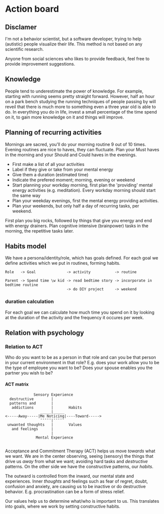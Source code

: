 # Action board

## Disclamer
I'm not a behavior scientist,
but a software developer,
trying to help (autistic) people visualize their life.
This method is not based on any scientific research.

Anyone from social sciences who likes to provide feedback,
feel free to provide improvement suggestions.

## Knowledge
People tend to underestimate the power of knowledge.
For example, starting with running seems pretty straight forward.
However, half an hour on a park bench studying the running techniques
of people passing by will reveil that there is much more to something
even a three year old is able to do.
In everything you do in life,
invest a small percentage of the time spend on it,
to gain more knowledge on it
and things will improve.

## Planning of recurring activities
Mornings are sacred, you'll do your morning routine 9 out of 10 times.
Evening routines are nice to haves,
they can fluctuate.
Plan your Must haves in the morning and your Should and Could haves in the evenings.

+ First make a list of all your activities
+ Label if they give or take from your mental energy
+ Give them a duration (estimated time)
+ Indicate the prefered moment; morning, evening or weekend
+ Start planning your workday morning, first plan the 'providing' mental energy activities (e.g. meditation). Every workday morning should start the same way
+ Plan your weekday evenings, first the mental energy providing activities.
+ Plan your weekends, but only half a day of recurring tasks, per weekend.

First plan you big rocks,
followed by things that give you energy
and end with energy drainers.
Plan cognitive intensive (brainpower) tasks in the morning,
the repetitive tasks later.

## Habits model

We have a persona/identity/role,
which has goals defined.
For each goal we define activities which we put in routines,
forming habits.

```
Role   -> Goal              -> activity           -> routine

Parent -> Spend time \w kid -> read bedtime story -> incorporate in bedtime routine
                            -> do DIY project     -> weekend
```

### duration calculation

For each goal we can calculate how much time you spend on it by
looking at the duration of the activity and the frequency it occures per week.


## Relation with psychology

### Relation to ACT

Who do you want to be as a person in that role
and can you be that person in your current environment in that role?
E.g. does your work allow you to be the type of employee you want to be?
Does your spouse enables you the partner you wish to be?

#### ACT matrix

```
             Sensory Experience
  destructive        |
  patterns and       |
   addictions        |       Habits
                _____|_____
<-----Away-----|Me Noticing|----Toward----->
                ¯¯¯¯¯|¯¯¯¯¯
 unwanted thoughts   |       Values
   and feelings      |
                     |
              Mental Experience


```

Acceptance and Commitment Therapy (ACT) helps us move *towards* what we want.
We are in the center observing,
seeing (sensory) the things that drive us *away* from what we want;
avoiding hard tasks and *destructive* patterns.
On the other side we have the constructive patterns, our *habits*.

The outward is controlled from the inward, our mental state and experiences.
Inner *thoughts* and feelings
such as
fear of regret, doubt, confusion and anxiety,
are causing us to be inactive or do destructive behavior.
E.g. procrastination can be a form of stress relief.

Our values help us to determine what/who is important to us.
This translates into goals, where we work by setting constructive habits.

